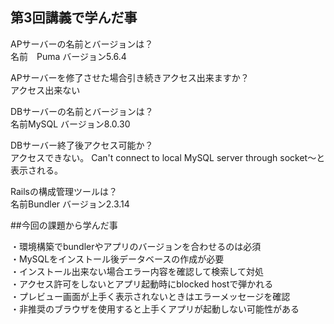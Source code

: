 ## 第3回講義で学んだ事  
APサーバーの名前とバージョンは？  
名前　Puma		バージョン5.6.4  
  
APサーバーを修了させた場合引き続きアクセス出来ますか？  
アクセス出来ない  
  
DBサーバーの名前とバージョンは？  
名前MySQL		バージョン8.0.30  
  
DBサーバー終了後アクセス可能か？  
アクセスできない。 Can't connect to local MySQL server through socket～と表示される。  
  
Railsの構成管理ツールは？  
名前Bundler	バージョン2.3.14  
  
##今回の課題から学んだ事  
  
・環境構築でbundlerやアプリのバージョンを合わせるのは必須  
・MySQLをインストール後データベースの作成が必要  
・インストール出来ない場合エラー内容を確認して検索して対処  
・アクセス許可をしないとアプリ起動時にblocked hostで弾かれる  
・プレビュー画面が上手く表示されないときはエラーメッセージを確認  
・非推奨のブラウザを使用すると上手くアプリが起動しない可能性がある